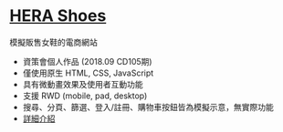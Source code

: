 [HERA Shoes](https://kyotenkacat.github.io/HERA-Shoes/)
===
模擬販售女鞋的電商網站

- 資策會個人作品 (2018.09 CD105期)
- 僅使用原生 HTML, CSS, JavaScript
- 具有微動畫效果及使用者互動功能
- 支援 RWD (mobile, pad, desktop)
- 搜尋、分頁、篩選、登入/註冊、購物車按鈕皆為模擬示意，無實際功能
- [詳細介紹](https://drive.google.com/file/d/10Z716ZvUF1-9byirf9jfVfRETRtjL9yQ/view?usp=sharing)
